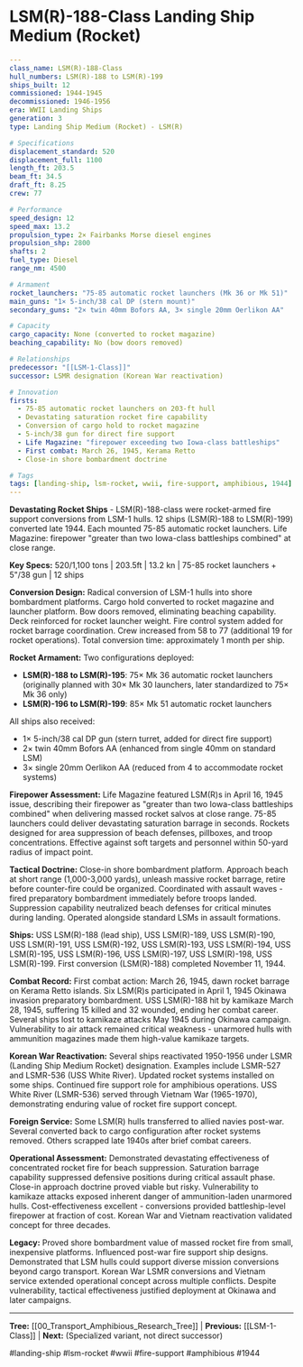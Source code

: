 # LSM(R)-188-Class Landing Ship Medium (Rocket)

```yaml
---
class_name: LSM(R)-188-Class
hull_numbers: LSM(R)-188 to LSM(R)-199
ships_built: 12
commissioned: 1944-1945
decommissioned: 1946-1956
era: WWII Landing Ships
generation: 3
type: Landing Ship Medium (Rocket) - LSM(R)

# Specifications
displacement_standard: 520
displacement_full: 1100
length_ft: 203.5
beam_ft: 34.5
draft_ft: 8.25
crew: 77

# Performance
speed_design: 12
speed_max: 13.2
propulsion_type: 2× Fairbanks Morse diesel engines
propulsion_shp: 2800
shafts: 2
fuel_type: Diesel
range_nm: 4500

# Armament
rocket_launchers: "75-85 automatic rocket launchers (Mk 36 or Mk 51)"
main_guns: "1× 5-inch/38 cal DP (stern mount)"
secondary_guns: "2× twin 40mm Bofors AA, 3× single 20mm Oerlikon AA"

# Capacity
cargo_capacity: None (converted to rocket magazine)
beaching_capability: No (bow doors removed)

# Relationships
predecessor: "[[LSM-1-Class]]"
successor: LSMR designation (Korean War reactivation)

# Innovation
firsts:
  - 75-85 automatic rocket launchers on 203-ft hull
  - Devastating saturation rocket fire capability
  - Conversion of cargo hold to rocket magazine
  - 5-inch/38 gun for direct fire support
  - Life Magazine: "firepower exceeding two Iowa-class battleships"
  - First combat: March 26, 1945, Kerama Retto
  - Close-in shore bombardment doctrine

# Tags
tags: [landing-ship, lsm-rocket, wwii, fire-support, amphibious, 1944]
---
```

**Devastating Rocket Ships** - LSM(R)-188-class were rocket-armed fire support conversions from LSM-1 hulls. 12 ships (LSM(R)-188 to LSM(R)-199) converted late 1944. Each mounted 75-85 automatic rocket launchers. Life Magazine: firepower "greater than two Iowa-class battleships combined" at close range.

**Key Specs:** 520/1,100 tons | 203.5ft | 13.2 kn | 75-85 rocket launchers + 5"/38 gun | 12 ships

**Conversion Design:** Radical conversion of LSM-1 hulls into shore bombardment platforms. Cargo hold converted to rocket magazine and launcher platform. Bow doors removed, eliminating beaching capability. Deck reinforced for rocket launcher weight. Fire control system added for rocket barrage coordination. Crew increased from 58 to 77 (additional 19 for rocket operations). Total conversion time: approximately 1 month per ship.

**Rocket Armament:** Two configurations deployed:
- **LSM(R)-188 to LSM(R)-195**: 75× Mk 36 automatic rocket launchers (originally planned with 30× Mk 30 launchers, later standardized to 75× Mk 36 only)
- **LSM(R)-196 to LSM(R)-199**: 85× Mk 51 automatic rocket launchers

All ships also received:
- 1× 5-inch/38 cal DP gun (stern turret, added for direct fire support)
- 2× twin 40mm Bofors AA (enhanced from single 40mm on standard LSM)
- 3× single 20mm Oerlikon AA (reduced from 4 to accommodate rocket systems)

**Firepower Assessment:** Life Magazine featured LSM(R)s in April 16, 1945 issue, describing their firepower as "greater than two Iowa-class battleships combined" when delivering massed rocket salvos at close range. 75-85 launchers could deliver devastating saturation barrage in seconds. Rockets designed for area suppression of beach defenses, pillboxes, and troop concentrations. Effective against soft targets and personnel within 50-yard radius of impact point.

**Tactical Doctrine:** Close-in shore bombardment platform. Approach beach at short range (1,000-3,000 yards), unleash massive rocket barrage, retire before counter-fire could be organized. Coordinated with assault waves - fired preparatory bombardment immediately before troops landed. Suppression capability neutralized beach defenses for critical minutes during landing. Operated alongside standard LSMs in assault formations.

**Ships:** USS LSM(R)-188 (lead ship), USS LSM(R)-189, USS LSM(R)-190, USS LSM(R)-191, USS LSM(R)-192, USS LSM(R)-193, USS LSM(R)-194, USS LSM(R)-195, USS LSM(R)-196, USS LSM(R)-197, USS LSM(R)-198, USS LSM(R)-199. First conversion (LSM(R)-188) completed November 11, 1944.

**Combat Record:** First combat action: March 26, 1945, dawn rocket barrage on Kerama Retto islands. Six LSM(R)s participated in April 1, 1945 Okinawa invasion preparatory bombardment. USS LSM(R)-188 hit by kamikaze March 28, 1945, suffering 15 killed and 32 wounded, ending her combat career. Several ships lost to kamikaze attacks May 1945 during Okinawa campaign. Vulnerability to air attack remained critical weakness - unarmored hulls with ammunition magazines made them high-value kamikaze targets.

**Korean War Reactivation:** Several ships reactivated 1950-1956 under LSMR (Landing Ship Medium Rocket) designation. Examples include LSMR-527 and LSMR-536 (USS White River). Updated rocket systems installed on some ships. Continued fire support role for amphibious operations. USS White River (LSMR-536) served through Vietnam War (1965-1970), demonstrating enduring value of rocket fire support concept.

**Foreign Service:** Some LSM(R) hulls transferred to allied navies post-war. Several converted back to cargo configuration after rocket systems removed. Others scrapped late 1940s after brief combat careers.

**Operational Assessment:** Demonstrated devastating effectiveness of concentrated rocket fire for beach suppression. Saturation barrage capability suppressed defensive positions during critical assault phase. Close-in approach doctrine proved viable but risky. Vulnerability to kamikaze attacks exposed inherent danger of ammunition-laden unarmored hulls. Cost-effectiveness excellent - conversions provided battleship-level firepower at fraction of cost. Korean War and Vietnam reactivation validated concept for three decades.

**Legacy:** Proved shore bombardment value of massed rocket fire from small, inexpensive platforms. Influenced post-war fire support ship designs. Demonstrated that LSM hulls could support diverse mission conversions beyond cargo transport. Korean War LSMR conversions and Vietnam service extended operational concept across multiple conflicts. Despite vulnerability, tactical effectiveness justified deployment at Okinawa and later campaigns.

---
**Tree:** [[00_Transport_Amphibious_Research_Tree]] | **Previous:** [[LSM-1-Class]] | **Next:** (Specialized variant, not direct successor)

#landing-ship #lsm-rocket #wwii #fire-support #amphibious #1944
